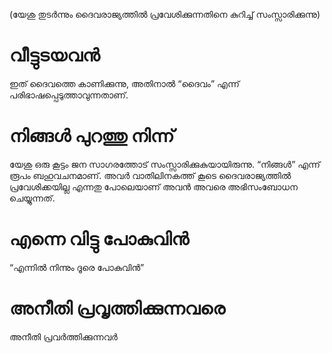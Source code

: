 (യേശു തുടർന്നും ദൈവരാജ്യത്തിൽ പ്രവേശിക്കുന്നതിനെ കുറിച്ച് സംസ്സാരിക്കുന്നു) 
# വീട്ടുടയവൻ
ഇത് ദൈവത്തെ കാണിക്കുന്നു, അതിനാൽ “ദൈവം” എന്ന് പരിഭാഷപ്പെടുത്താവുന്നതാണ്.
# നിങ്ങൾ പുറത്തു നിന്ന്
യേശു ഒരു കൂട്ടം ജന സാഗരത്തോട് സംസ്സാരിക്കുകുയായിരുന്നു. “നിങ്ങൾ” എന്ന് രൂപം ബഹുവചനമാണ്. അവർ വാതിലിനകത്ത് കൂടെ ദൈവരാജ്യത്തിൽ പ്രവേശിക്കയില്ല എന്നതു പോലെയാണ് അവൻ അവരെ അഭിസംബോധന ചെയ്യുന്നത്.
# എന്നെ വിട്ടു പോകുവിൻ
“എന്നിൽ നിന്നും ദൂരെ പോകുവിൻ”
# അനീതി പ്രവൃത്തിക്കുന്നവരെ
അനീതി പ്രവർത്തിക്കുന്നവർ
